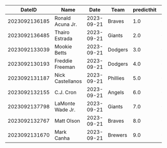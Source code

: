 DateID         |  Name              |  Date        |  Team      |  predicthit  |  predicthitproba     |  hitbool  |  Last7DaysAVG  |  Last15DaysAVG  |  Last30DaysAVG
---------------|--------------------|--------------|------------|--------------|----------------------|-----------|----------------|-----------------|---------------
2023092136185  |  Ronald Acuna Jr.  |  2023-09-21  |  Braves    |  1.0         |  0.6220235279710604  |  False    |  0.412         |  0.393          |  0.36
2023092136485  |  Thairo Estrada    |  2023-09-21  |  Giants    |  2.0         |  0.6189426012181385  |  False    |  0.409         |  0.34           |  0.294
2023092133039  |  Mookie Betts      |  2023-09-21  |  Dodgers   |  3.0         |  0.6181618821279888  |  False    |  0.273         |  0.256          |  0.372
2023092130193  |  Freddie Freeman   |  2023-09-21  |  Dodgers   |  4.0         |  0.616396613975553   |  False    |  0.211         |  0.32           |  0.336
2023092131187  |  Nick Castellanos  |  2023-09-21  |  Phillies  |  5.0         |  0.6156053657807081  |  False    |  0.318         |  0.283          |  0.25
2023092132155  |  C.J. Cron         |  2023-09-21  |  Angels    |  6.0         |  0.6056880955133409  |  False    |  0.0           |  0.0            |  0.0
2023092137798  |  LaMonte Wade Jr.  |  2023-09-21  |  Giants    |  7.0         |  0.6055592599202749  |  False    |  0.313         |  0.4            |  0.286
2023092132767  |  Matt Olson        |  2023-09-21  |  Braves    |  8.0         |  0.6035992991522243  |  False    |  0.273         |  0.4            |  0.324
2023092131670  |  Mark Canha        |  2023-09-21  |  Brewers   |  9.0         |  0.6035027722660635  |  False    |  0.333         |  0.34           |  0.359
